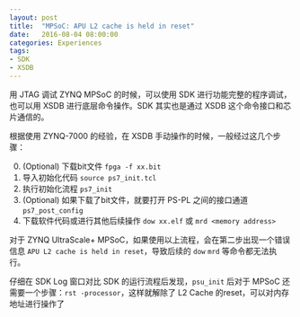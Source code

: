 ```yaml
---
layout: post
title:  "MPSoC: APU L2 cache is held in reset"
date:   2016-08-04 08:00:00
categories: Experiences
tags:
- SDK
- XSDB
---
```

用 JTAG 调试 ZYNQ MPSoC 的时候，可以使用 SDK 进行功能完整的程序调试，也可以用 XSDB 进行底层命令操作。SDK 其实也是通过 XSDB 这个命令接口和芯片通信的。

根据使用 ZYNQ-7000 的经验，在 XSDB 手动操作的时候，一般经过这几个步骤：

0. (Optional) 下载bit文件 `fpga -f xx.bit`
1. 导入初始化代码 `source ps7_init.tcl`
2. 执行初始化流程 `ps7_init`
3. (Optional) 如果下载了bit文件，就要打开 PS-PL 之间的接口通道 `ps7_post_config`
4. 下载软件代码或进行其他后续操作 `dow xx.elf` 或 `mrd <memory address>`

对于 ZYNQ UltraScale+ MPSoC，如果使用以上流程，会在第二步出现一个错误信息 `APU L2 cache is held in reset`，导致后续的 `dow` `mrd` 等命令都无法执行。

仔细在 SDK Log 窗口对比 SDK 的运行流程后发现，`psu_init` 后对于 MPSoC 还需要一个步骤：`rst -processor`，这样就解除了 L2 Cache 的reset，可以对内存地址进行操作了
